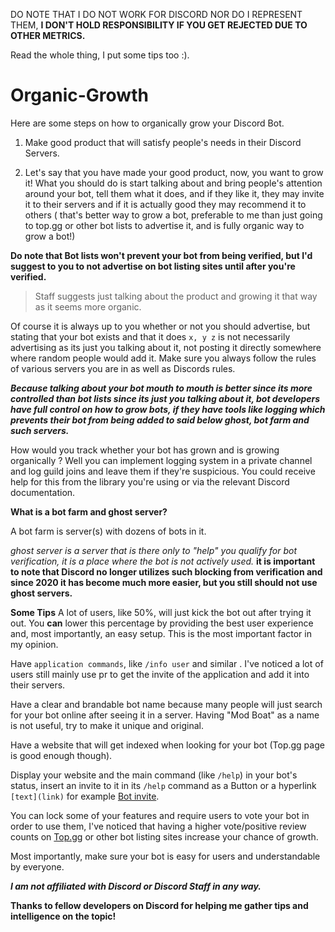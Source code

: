 DO NOTE THAT I DO NOT WORK FOR DISCORD NOR DO I REPRESENT THEM, **I DON'T HOLD RESPONSIBILITY IF YOU GET REJECTED DUE TO OTHER METRICS.**

Read the whole thing, I put some tips too :). 

# Organic-Growth

Here are some steps on how to organically grow your Discord Bot.

1) Make good product that will satisfy people's needs in their Discord Servers.

2) Let's say that you have made your good product, now, you want to grow it! What you should do is start talking about and bring people's attention around your bot, tell them what it does, and if they like it, they may invite it to their servers and if it is actually good they may recommend it to others ( that's better way to grow a bot, preferable to me than just going to top.gg or other bot lists to advertise it, and is fully organic way to grow a bot!)

**Do note that Bot lists won't prevent your bot from being verified, but I'd suggest to you to not advertise on bot listing sites until after you're verified.**

> Staff suggests just talking about the product and growing it that way as it seems more organic. 


Of course it is always up to you whether or not you should advertise, but stating that your bot exists and that it does `x, y z` is not necessarily advertising as its just you talking about it, not posting it directly somewhere where random people would add it. Make sure you always follow the rules of various servers you are in as well as Discords rules.

***Because talking about your bot mouth to mouth is better since its more controlled than bot lists since its just you talking about it, bot developers have full control on how to grow bots, if they have tools like logging which prevents their bot from being added to said below ghost, bot farm and such servers.***

How would you track whether your bot has grown and is growing organically ? Well you can implement logging system in a private channel and log guild joins and leave them if they're suspicious. You could receive help for this from the library you're using or via the relevant Discord documentation.


**What is a bot farm and ghost server?**

A bot farm is server(s) with dozens of bots in it. 

*ghost server is a server that is there only to "help" you qualify for bot verification, it is a place where the bot is not actively used.*
**__it is important to note that Discord no longer utilizes such blocking from verification and since 2020 it has become much more easier, but you still should not use ghost servers.__**



**Some Tips**
A lot of users, like 50%, will just kick the bot out after trying it out. You **can** lower this percentage by providing the best user experience and, most importantly, an easy setup. This is the most important factor in my opinion.

Have ```application commands```, like `/info user` and similar . I've noticed a lot of users still mainly use pr to get the invite of the application and add it into their servers.

Have a clear and brandable bot name because many people will just search for your bot online after seeing it in a server. Having "Mod Boat" as a name is not useful, try to make it unique and original.

Have a website that will get indexed when looking for your bot (Top.gg page is good enough though).

Display your website and the main command (like `/help`) in your bot's status, insert an invite to it in its `/help` command as a Button or a hyperlink `[text](link)` for example [Bot invite](https://example.com).

You can lock some of your features and require users to vote your bot in order to use them, I've noticed that having a higher vote/positive review counts on [Top.gg](https://top.gg) or other bot listing sites increase your chance of growth. 


Most importantly, make sure your bot is easy for users and understandable by everyone. 

***I am not affiliated with Discord or Discord Staff in any way.***




**Thanks to fellow developers on Discord for helping me gather tips and intelligence on the topic!**

